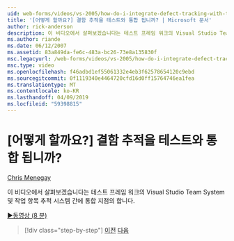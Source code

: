 ```yaml
---
uid: web-forms/videos/vs-2005/how-do-i-integrate-defect-tracking-with-testing
title: '[어떻게 할까요?] 결함 추적을 테스트와 통합 됩니까? | Microsoft 문서'
author: rick-anderson
description: 이 비디오에서 살펴보겠습니다는 테스트 프레임 워크의 Visual Studio Team System 및 작업 항목 추적 시스템 간에 통합 지점의 합니다.
ms.author: riande
ms.date: 06/12/2007
ms.assetid: 83a849da-fe6c-483a-bc26-73e8a135830f
msc.legacyurl: /web-forms/videos/vs-2005/how-do-i-integrate-defect-tracking-with-testing
msc.type: video
ms.openlocfilehash: f46adbd1ef55061332e4eb3f62578654120c9ebd
ms.sourcegitcommit: 0f1119340e4464720cfd16d0ff15764746ea1fea
ms.translationtype: MT
ms.contentlocale: ko-KR
ms.lasthandoff: 04/09/2019
ms.locfileid: "59398815"
---
```

# <a name="how-do-i-integrate-defect-tracking-with-testing"></a>[어떻게 할까요?] 결함 추적을 테스트와 통합 됩니까?

[Chris Menegay](https://twitter.com/CMenegay)

이 비디오에서 살펴보겠습니다는 테스트 프레임 워크의 Visual Studio Team System 및 작업 항목 추적 시스템 간에 통합 지점의 합니다.

[&#9654;동영상 (8 분)](https://channel9.msdn.com/Blogs/ASP-NET-Site-Videos/how-do-i-integrate-defect-tracking-with-testing)

> [!div class="step-by-step"]
> [이전](the-effects-of-viewstate.md)
> [다음](how-do-i-create-my-own-bug-work-item.md)
